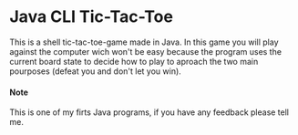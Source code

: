 # Java CLI Tic-Tac-Toe

This is a shell tic-tac-toe-game made in Java.
In this game you will play against the computer wich won't be easy because the program uses the current board state to decide how to play to aproach the two main pourposes (defeat you and don't let you win).

#### Note
This is one of my firts Java programs, if you have any feedback please tell me.
